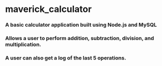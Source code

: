 # maverick_calculator
### A basic calculator application built using Node.js and MySQL
### Allows a user to perform addition, subtraction, division, and multiplication.
### A user can also get a log of the last 5 operations.
